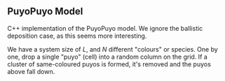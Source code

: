 ## PuyoPuyo Model

C++ implementation of the PuyoPuyo model. We ignore the ballistic deposition case, as this seems more interesting.

We have a system size of $L$, and $N$ different "colours" or species. One by one, drop a single "puyo" (cell) into a random column on the grid. If a cluster of same-coloured puyos is formed, it's removed and the puyos above fall down.

